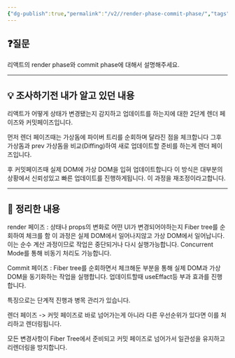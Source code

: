 ```yaml
---
{"dg-publish":true,"permalink":"/v2//render-phase-commit-phase/","tags":["매일메일","React"],"noteIcon":""}
---
```


## ❓질문

리액트의 render phase와 commit phase에 대해서 설명해주세요.

---
## 💡 조사하기전 내가 알고 있던 내용

리액트가 어떻게 상태가 변경됐는지 감지하고 업데이트를 하는지에 대한 2단계 렌더 페이즈와 커밋페이즈입니다.

먼저 렌더 페이즈때는 가상돔에 파이버 트리를 순회하며 달라진 점을 체크합니다 그후 가상돔과 prev 가상돔을 비교(Diffing)하여 새로 업데이트할 준비를 하는게 렌더 페이즈입니다.

후 커밋페이즈때 실제 DOM에 가상 DOM을 입혀 업데이트합니다 이 방식은 대부분의 상황에서 신뢰성있고 빠른 업데이트를 진행하게됩니다. 이 과정을 재조정이라고합니다.

---
## 🏫 정리한 내용

render 페이즈 : 상태나 props의 변화로 어떤 UI가 변경되어야하는지 Fiber tree를 순회하여 체크를 함 이 과정은 실제 DOM에서 일어나지않고 가상 DOM에서 일어납니다. 
이는 순수 계산 과정이므로 작업은 중단되거나 다시 실행가능합니다.
Concurrent Mode를 통해 비동기 처리도 가능합니다.

Commit 페이즈 : Fiber tree를 순회하면서 체크해둔 부분을 통해 실제 DOM과 가상DOM을 동기화하는 작업을 실행합니다. 업데이트할때 useEffact등 부과 효과를 진행합니다.

특징으로는 단계적 진행과 병목 관리가 있습니다.

렌더 페이즈 -> 커밋 페이즈로 바로 넘어가는게 아니라 다른 우선순위가 있다면 이를 처리하고 렌더링됩니다.

모든 변경사항이 Fiber Tree에서 준비되고 커밋 페이즈로 넘어가서 일관성을 유지하고 리렌더링을 방지합니다.